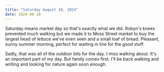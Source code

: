 ```yaml
---
title: "Saturday August 10, 2024"
date: 2024-08-10
---
```


Saturday means market day so that's exactly what we did.  Robyn's knees prevented much walking but we made it to Moss Street market to buy the largest head of lettuce we've even seen and a small loaf of bread.  Pleasant, sunny summer morning, perfect for waiting in line for the good stuff.

Sadly, that was all of the outdoor bits for the day.  I miss walking about.  It's an important part of my day.  But family comes first.  I'll be back walking and writing and looking for nature again soon enough.
